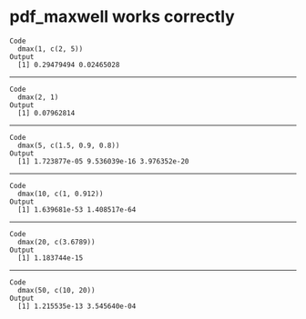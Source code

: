 # pdf_maxwell works correctly

    Code
      dmax(1, c(2, 5))
    Output
      [1] 0.29479494 0.02465028

---

    Code
      dmax(2, 1)
    Output
      [1] 0.07962814

---

    Code
      dmax(5, c(1.5, 0.9, 0.8))
    Output
      [1] 1.723877e-05 9.536039e-16 3.976352e-20

---

    Code
      dmax(10, c(1, 0.912))
    Output
      [1] 1.639681e-53 1.408517e-64

---

    Code
      dmax(20, c(3.6789))
    Output
      [1] 1.183744e-15

---

    Code
      dmax(50, c(10, 20))
    Output
      [1] 1.215535e-13 3.545640e-04

